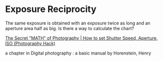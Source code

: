 # Exposure Reciprocity

The same exposure is obtained with an exposure twice as long and an aperture area half as big. Is there a way to calculate the chart?

[The Secret "MATH" of Photography | How to set Shutter Speed, Aperture, ISO (Photography Hack)](https://youtu.be/WNpDL2FEUdI)

a chapter in Digital photography : a basic manual by Horenstein, Henry